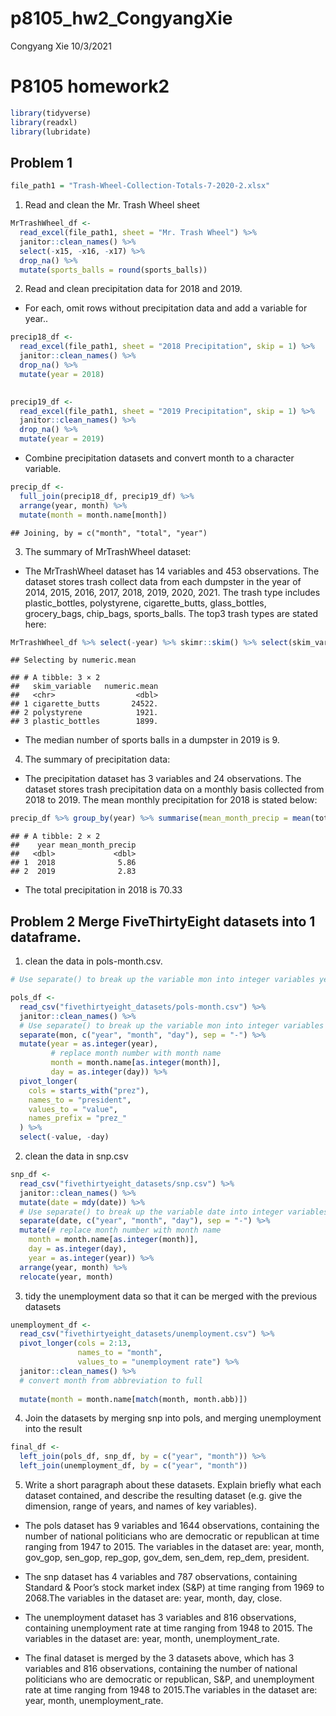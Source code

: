 p8105_hw2_CongyangXie
================
Congyang Xie
10/3/2021

# P8105 homework2

``` r
library(tidyverse)
library(readxl)
library(lubridate)
```

## Problem 1

``` r
file_path1 = "Trash-Wheel-Collection-Totals-7-2020-2.xlsx"
```

1.  Read and clean the Mr. Trash Wheel sheet

``` r
MrTrashWheel_df <-
  read_excel(file_path1, sheet = "Mr. Trash Wheel") %>%
  janitor::clean_names() %>%
  select(-x15, -x16, -x17) %>%
  drop_na() %>%
  mutate(sports_balls = round(sports_balls))
```

2.  Read and clean precipitation data for 2018 and 2019.

-   For each, omit rows without precipitation data and add a variable
    for year..

``` r
precip18_df <- 
  read_excel(file_path1, sheet = "2018 Precipitation", skip = 1) %>%
  janitor::clean_names() %>%
  drop_na() %>%
  mutate(year = 2018) 
  

precip19_df <- 
  read_excel(file_path1, sheet = "2019 Precipitation", skip = 1) %>%
  janitor::clean_names() %>%
  drop_na() %>%
  mutate(year = 2019)
```

-   Combine precipitation datasets and convert month to a character
    variable.

``` r
precip_df <- 
  full_join(precip18_df, precip19_df) %>%
  arrange(year, month) %>%
  mutate(month = month.name[month]) 
```

    ## Joining, by = c("month", "total", "year")

3.  The summary of MrTrashWheel dataset:  

-   The MrTrashWheel dataset has 14 variables and 453 observations. The
    dataset stores trash collect data from each dumpster in the year of
    2014, 2015, 2016, 2017, 2018, 2019, 2020, 2021. The trash type
    includes plastic_bottles, polystyrene, cigarette_butts,
    glass_bottles, grocery_bags, chip_bags, sports_balls. The top3 trash
    types are stated here:

``` r
MrTrashWheel_df %>% select(-year) %>% skimr::skim() %>% select(skim_variable, numeric.mean) %>% top_n(3) %>% arrange(desc(numeric.mean))
```

    ## Selecting by numeric.mean

    ## # A tibble: 3 × 2
    ##   skim_variable   numeric.mean
    ##   <chr>                  <dbl>
    ## 1 cigarette_butts       24522.
    ## 2 polystyrene            1921.
    ## 3 plastic_bottles        1899.

-   The median number of sports balls in a dumpster in 2019 is 9.

4.  The summary of precipitation data:

-   The precipitation dataset has 3 variables and 24 observations. The
    dataset stores trash precipitation data on a monthly basis collected
    from 2018 to 2019. The mean monthly precipitation for 2018 is stated
    below:

``` r
precip_df %>% group_by(year) %>% summarise(mean_month_precip = mean(total))
```

    ## # A tibble: 2 × 2
    ##    year mean_month_precip
    ##   <dbl>             <dbl>
    ## 1  2018              5.86
    ## 2  2019              2.83

-   The total precipitation in 2018 is 70.33

## Problem 2 Merge FiveThirtyEight datasets into 1 dataframe.

1.  clean the data in pols-month.csv.

``` r
# Use separate() to break up the variable mon into integer variables year, month, and day; replace month number with month name; create a president variable taking values gop and dem, and remove prez_dem and prez_gop; and remove the day variable.

pols_df <-
  read_csv("fivethirtyeight_datasets/pols-month.csv") %>%
  janitor::clean_names() %>%
  # Use separate() to break up the variable mon into integer variables year, month, and day
  separate(mon, c("year", "month", "day"), sep = "-") %>%
  mutate(year = as.integer(year),
         # replace month number with month name
         month = month.name[as.integer(month)],
         day = as.integer(day)) %>%
  pivot_longer(
    cols = starts_with("prez"),
    names_to = "president",
    values_to = "value",
    names_prefix = "prez_"
  ) %>%
  select(-value, -day)
```

2.  clean the data in snp.csv

``` r
snp_df <-
  read_csv("fivethirtyeight_datasets/snp.csv") %>%
  janitor::clean_names() %>%
  mutate(date = mdy(date)) %>%
  # Use separate() to break up the variable date into integer variables year, month, and day
  separate(date, c("year", "month", "day"), sep = "-") %>%
  mutate(# replace month number with month name
    month = month.name[as.integer(month)],
    day = as.integer(day),
    year = as.integer(year)) %>%
  arrange(year, month) %>%
  relocate(year, month)
```

3.  tidy the unemployment data so that it can be merged with the
    previous datasets

``` r
unemployment_df <-
  read_csv("fivethirtyeight_datasets/unemployment.csv") %>%
  pivot_longer(cols = 2:13,
               names_to = "month",
               values_to = "unemployment rate") %>%
  janitor::clean_names() %>%
  # convert month from abbreviation to full
  
  mutate(month = month.name[match(month, month.abb)])
```

4.  Join the datasets by merging snp into pols, and merging unemployment
    into the result

``` r
final_df <- 
  left_join(pols_df, snp_df, by = c("year", "month")) %>%
  left_join(unemployment_df, by = c("year", "month"))
```

5.  Write a short paragraph about these datasets. Explain briefly what
    each dataset contained, and describe the resulting dataset
    (e.g. give the dimension, range of years, and names of key
    variables).

-   The pols dataset has 9 variables and 1644 observations, containing
    the number of national politicians who are democratic or republican
    at time ranging from 1947 to 2015. The variables in the dataset are:
    year, month, gov_gop, sen_gop, rep_gop, gov_dem, sen_dem, rep_dem,
    president.

-   The snp dataset has 4 variables and 787 observations, containing
    Standard & Poor’s stock market index (S&P) at time ranging from 1969
    to 2068.The variables in the dataset are: year, month, day, close.

-   The unemployment dataset has 3 variables and 816 observations,
    containing unemployment rate at time ranging from 1948 to 2015. The
    variables in the dataset are: year, month, unemployment_rate.

-   The final dataset is merged by the 3 datasets above, which has 3
    variables and 816 observations, containing the number of national
    politicians who are democratic or republican, S&P, and unemployment
    rate at time ranging from 1948 to 2015.The variables in the dataset
    are: year, month, unemployment_rate.
